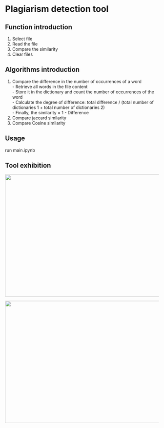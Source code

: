 # Plagiarism detection tool
## Function introduction
1. Select file
2. Read the file
3. Compare the similarity
4. Clear files
## Algorithms introduction
1. Compare the difference in the number of occurrences of a word
<br> - Retrieve all words in the file content
<br> - Store it in the dictionary and count the number of occurrences of the word
<br> - Calculate the degree of difference: total difference / (total number of dictionaries 1 + total number of dictionaries 2)
<br> - Finally, the similarity = 1 - Difference
2. Compare jaccard similarity
3. Compare Cosine similarity
## Usage
run main.ipynb
## Tool exhibition
<p align="center">
  <img width="600" height="400" src="https://user-images.githubusercontent.com/56544982/143400529-8bad8c8b-9460-49cf-b9c0-28404c37cc36.png">
</p>
<p align="center">
  <img width="600" height="400" src="https://user-images.githubusercontent.com/56544982/143402817-8e835c49-eb00-4c89-88af-24e3b7093bf5.png">
</p>


